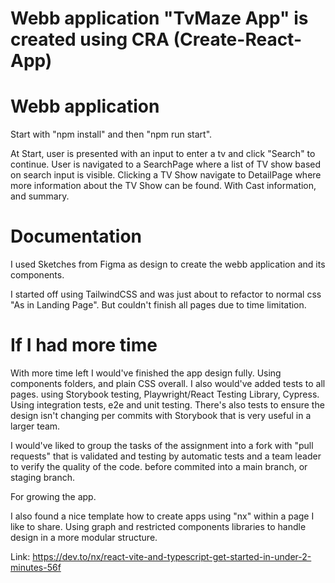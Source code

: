 # Webb application "TvMaze App" is created using CRA (Create-React-App)

# Webb application

Start with "npm install" and then "npm run start". 

At Start, user is presented with an input to enter a tv and click "Search" to continue.
User is navigated to a SearchPage where a list of TV show based on search input is visible. Clicking a TV Show
navigate to DetailPage where more information about the TV Show can be found. With Cast information, and summary.

# Documentation
I used Sketches from Figma as design to create the webb application and its components.

I started off using TailwindCSS and was just about to refactor to normal css "As in Landing Page". But 
couldn't finish all pages due to time limitation. 

# If I had more time

With more time left I would've finished the app design fully. Using components folders, and plain CSS overall.
I also would've added tests to all pages. using Storybook testing, Playwright/React Testing Library, Cypress. 
Using integration tests, e2e and unit testing. There's also tests to ensure the design isn't changing per commits
with Storybook that is very useful in a larger team. 

I would've liked to group the tasks of the assignment into a fork with "pull requests" that is validated and testing 
by automatic tests and a team leader to verify the quality of the code. before commited into a main branch, or staging branch. 

For growing the app. 

I also found a nice template how to create apps using "nx" within a page I like to share. Using graph and
restricted components libraries to handle design in a more modular structure.

Link:
https://dev.to/nx/react-vite-and-typescript-get-started-in-under-2-minutes-56f


